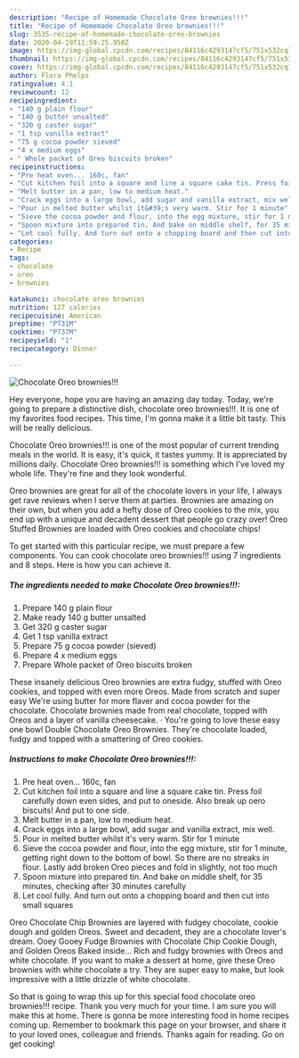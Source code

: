 ```yaml
---
description: "Recipe of Homemade Chocolate Oreo brownies!!!"
title: "Recipe of Homemade Chocolate Oreo brownies!!!"
slug: 3535-recipe-of-homemade-chocolate-oreo-brownies
date: 2020-04-19T11:59:25.958Z
image: https://img-global.cpcdn.com/recipes/84116c4293147cf5/751x532cq70/chocolate-oreo-brownies-recipe-main-photo.jpg
thumbnail: https://img-global.cpcdn.com/recipes/84116c4293147cf5/751x532cq70/chocolate-oreo-brownies-recipe-main-photo.jpg
cover: https://img-global.cpcdn.com/recipes/84116c4293147cf5/751x532cq70/chocolate-oreo-brownies-recipe-main-photo.jpg
author: Flora Phelps
ratingvalue: 4.1
reviewcount: 12
recipeingredient:
- "140 g plain flour"
- "140 g butter unsalted"
- "320 g caster sugar"
- "1 tsp vanilla extract"
- "75 g cocoa powder sieved"
- "4 x medium eggs"
- " Whole packet of Oreo biscuits broken"
recipeinstructions:
- "Pre heat oven... 160c, fan"
- "Cut kitchen foil into a square and line a square cake tin. Press foil carefully down even sides, and put to oneside. Also break up oero biscuits! And put to one side."
- "Melt butter in a pan, low to medium heat."
- "Crack eggs into a large bowl, add sugar and vanilla extract, mix well."
- "Pour in melted butter whilst it&#39;s very warm. Stir for 1 minute"
- "Sieve the cocoa powder and flour, into the egg mixture, stir for 1 minute, getting right down to the bottom of bowl. So there are no streaks in flour. Lastly add broken Oreo pieces and fold in slightly, not too much"
- "Spoon mixture into prepared tin. And bake on middle shelf, for 35 minutes, checking after 30 minutes carefully"
- "Let cool fully. And turn out onto a chopping board and then cut into small squares"
categories:
- Recipe
tags:
- chocolate
- oreo
- brownies

katakunci: chocolate oreo brownies 
nutrition: 127 calories
recipecuisine: American
preptime: "PT31M"
cooktime: "PT37M"
recipeyield: "1"
recipecategory: Dinner

---
```



![Chocolate Oreo brownies!!!](https://img-global.cpcdn.com/recipes/84116c4293147cf5/751x532cq70/chocolate-oreo-brownies-recipe-main-photo.jpg)

Hey everyone, hope you are having an amazing day today. Today, we're going to prepare a distinctive dish, chocolate oreo brownies!!!. It is one of my favorites food recipes. This time, I'm gonna make it a little bit tasty. This will be really delicious.

Chocolate Oreo brownies!!! is one of the most popular of current trending meals in the world. It is easy, it's quick, it tastes yummy. It is appreciated by millions daily. Chocolate Oreo brownies!!! is something which I've loved my whole life. They're fine and they look wonderful.

Oreo brownies are great for all of the chocolate lovers in your life, I always get rave reviews when I serve them at parties. Brownies are amazing on their own, but when you add a hefty dose of Oreo cookies to the mix, you end up with a unique and decadent dessert that people go crazy over! Oreo Stuffed Brownies are loaded with Oreo cookies and chocolate chips!


To get started with this particular recipe, we must prepare a few components. You can cook chocolate oreo brownies!!! using 7 ingredients and 8 steps. Here is how you can achieve it.

<!--inarticleads1-->

##### The ingredients needed to make Chocolate Oreo brownies!!!:

1. Prepare 140 g plain flour
1. Make ready 140 g butter unsalted
1. Get 320 g caster sugar
1. Get 1 tsp vanilla extract
1. Prepare 75 g cocoa powder (sieved)
1. Prepare 4 x medium eggs
1. Prepare  Whole packet of Oreo biscuits broken


These insanely delicious Oreo brownies are extra fudgy, stuffed with Oreo cookies, and topped with even more Oreos. Made from scratch and super easy We&#39;re using butter for more flaver and cocoa powder for the chocolate. Chocolate brownies made from real chocolate, topped with Oreos and a layer of vanilla cheesecake. · You&#39;re going to love these easy one bowl Double Chocolate Oreo Brownies. They&#39;re chocolate loaded, fudgy and topped with a smattering of Oreo cookies. 

<!--inarticleads2-->

##### Instructions to make Chocolate Oreo brownies!!!:

1. Pre heat oven... 160c, fan
1. Cut kitchen foil into a square and line a square cake tin. Press foil carefully down even sides, and put to oneside. Also break up oero biscuits! And put to one side.
1. Melt butter in a pan, low to medium heat.
1. Crack eggs into a large bowl, add sugar and vanilla extract, mix well.
1. Pour in melted butter whilst it&#39;s very warm. Stir for 1 minute
1. Sieve the cocoa powder and flour, into the egg mixture, stir for 1 minute, getting right down to the bottom of bowl. So there are no streaks in flour. Lastly add broken Oreo pieces and fold in slightly, not too much
1. Spoon mixture into prepared tin. And bake on middle shelf, for 35 minutes, checking after 30 minutes carefully
1. Let cool fully. And turn out onto a chopping board and then cut into small squares


Oreo Chocolate Chip Brownies are layered with fudgey chocolate, cookie dough and golden Oreos. Sweet and decadent, they are a chocolate lover&#39;s dream. Ooey Gooey Fudge Brownies with Chocolate Chip Cookie Dough, and Golden Oreos Baked inside… Rich and fudgy brownies with Oreos and white chocolate. If you want to make a dessert at home, give these Oreo brownies with white chocolate a try. They are super easy to make, but look impressive with a little drizzle of white chocolate. 

So that is going to wrap this up for this special food chocolate oreo brownies!!! recipe. Thank you very much for your time. I am sure you will make this at home. There is gonna be more interesting food in home recipes coming up. Remember to bookmark this page on your browser, and share it to your loved ones, colleague and friends. Thanks again for reading. Go on get cooking!
